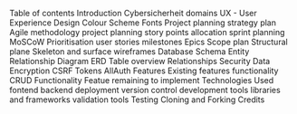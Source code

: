 Table of contents
Introduction
Cybersicherheit domains
UX - User Experience 
Design 
  Colour Scheme
  Fonts
Project planning 
  strategy plan
  Agile methodology project planning
     story points allocation 
     sprint planning
     MoSCoW Prioritisation 
     user stories
     milestones 
     Epics
Scope plan
Structural plane
Skeleton and surface 
    wireframes
Database Schema
   Entity Relationship Diagram
   ERD Table overview
   Relationships
Security
   Data Encryption
   CSRF Tokens
   AllAuth
Features
   Existing features
   functionality
   CRUD Functionality
Featue remaining to implement
Technologies Used
   fontend
   backend
   deployment
   version control
   development tools
   libraries and frameworks
   validation tools
Testing
Cloning and Forking
Credits         
     
